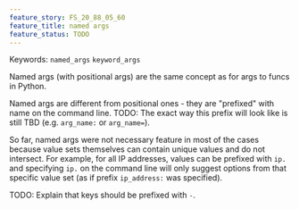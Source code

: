 ```yaml
---
feature_story: FS_20_88_05_60
feature_title: named args
feature_status: TODO
---
```

Keywords: `named_args` `keyword_args`

Named args (with positional args) are the same concept as for args to funcs in Python.

Named args are different from positional ones - they are "prefixed" with name on the command line.
TODO: The exact way this prefix will look like is still TBD (e.g. `arg_name:` or `arg_name=`).

So far, named args were not necessary feature in most of the cases because value sets themselves
can contain unique values and do not intersect.
For example, for all IP addresses, values can be prefixed with `ip.` and specifying `ip.` on the command line
will only suggest options from that specific value set (as if prefix `ip_address:` was specified).

TODO: Explain that keys should be prefixed with `-`.
